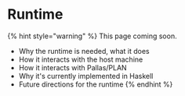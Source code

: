 # Runtime

{% hint style="warning" %}
This page coming soon.

* Why the runtime is needed, what it does
* How it interacts with the host machine
* How it interacts with Pallas/PLAN
* Why it's currently implemented in Haskell
* Future directions for the runtime
{% endhint %}
